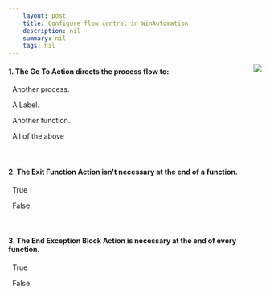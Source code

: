 ```yaml
---
    layout: post
    title: Configure flow control in WinAutomation  
    description: nil
    summary: nil
    tags: nil
---
```



 <a target="_blank" href="https://docs.microsoft.com/en-us/learn/modules/flow-control/3-check-knowledge/"><i class="fas fa-external-link-alt"></i> </a>
 <img align="right" src="https://docs.microsoft.com/en-us/learn/achievements/flow-control.svg">
####  1. The Go To Action directs the process flow to:


<i class='far fa-square'></i> &nbsp;&nbsp;Another process.

<i class='fas fa-check-square' style='color: Dodgerblue;'></i> &nbsp;&nbsp;A Label.

<i class='far fa-square'></i> &nbsp;&nbsp;Another function.

<i class='far fa-square'></i> &nbsp;&nbsp;All of the above
<br />
<br />
<br />

####  2. The Exit Function Action isn't necessary at the end of a function.


<i class='fas fa-check-square' style='color: Dodgerblue;'></i> &nbsp;&nbsp;True

<i class='far fa-square'></i> &nbsp;&nbsp;False
<br />
<br />
<br />

####  3. The End Exception Block Action is necessary at the end of every function.


<i class='far fa-square'></i> &nbsp;&nbsp;True

<i class='fas fa-check-square' style='color: Dodgerblue;'></i> &nbsp;&nbsp;False
<br />
<br />
<br />

